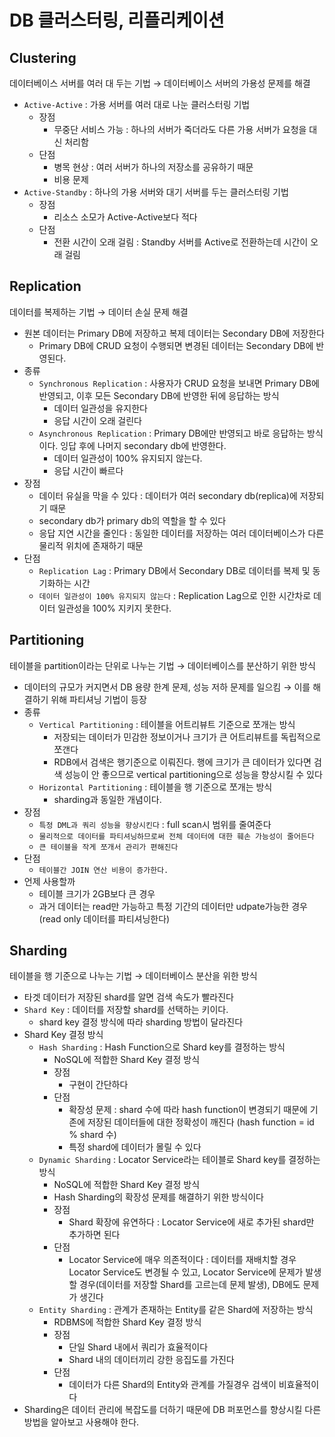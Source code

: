 # DB 클러스터링, 리플리케이션

## Clustering

데이터베이스 서버를 여러 대 두는 기법 → 데이터베이스 서버의 가용성 문제를 해결

- `Active-Active` : 가용 서버를 여러 대로 나눈 클러스터링 기법
    - 장점
        - 무중단 서비스 가능 : 하나의 서버가 죽더라도 다른 가용 서버가 요청을 대신 처리함
    - 단점
        - 병목 현상 : 여러 서버가 하나의 저장소를 공유하기 때문
        - 비용 문제
- `Active-Standby` : 하나의 가용 서버와 대기 서버를 두는 클러스터링 기법
    - 장점
        - 리소스 소모가 Active-Active보다 적다
    - 단점
        - 전환 시간이 오래 걸림 : Standby 서버를 Active로 전환하는데 시간이 오래 걸림

## Replication

데이터를 복제하는 기법 → 데이터 손실 문제 해결

- 원본 데이터는 Primary DB에 저장하고 복제 데이터는 Secondary DB에 저장한다
    - Primary DB에 CRUD 요청이 수행되면 변경된 데이터는 Secondary DB에 반영된다.
- 종류
    - `Synchronous Replication` : 사용자가 CRUD 요청을 보내면 Primary DB에 반영되고, 이후 모든 Secondary DB에 반영한 뒤에 응답하는 방식
        - 데이터 일관성을 유지한다
        - 응답 시간이 오래 걸린다
    - `Asynchronous Replication` : Primary DB에만 반영되고 바로 응답하는 방식이다. 잉답 후에 나머지 secondary db에 반영한다.
        - 데이터 일관성이 100% 유지되지 않는다.
        - 응답 시간이 빠르다
- 장점
    - 데이터 유실을 막을 수 있다 : 데이터가 여러 secondary db(replica)에 저장되기 때문
    - secondary db가 primary db의 역할을 할 수 있다
    - 응답 지연 시간을 줄인다 : 동일한 데이터를 저장하는 여러 데이터베이스가 다른 물리적 위치에 존재하기 때문
- 단점
    - `Replication Lag` : Primary DB에서 Secondary DB로 데이터를 복제 및 동기화하는 시간
    - `데이터 일관성이 100% 유지되지 않는다` : Replication Lag으로 인한 시간차로 데이터 일관성을 100% 지키지 못한다.

## Partitioning

테이블을 partition이라는 단위로 나누는 기법 → 데이터베이스를 분산하기 위한 방식

- 데이터의 규모가 커지면서 DB 용량 한계 문제, 성능 저하 문제를 일으킴 → 이를 해결하기 위해 파티셔닝 기법이 등장
- 종류
    - `Vertical Partitioning` : 테이블을 어트리뷰트 기준으로 쪼개는 방식
        - 저장되는 데이터가 민감한 정보이거나 크기가 큰 어트리뷰트를 독립적으로 쪼갠다
        - RDB에서 검색은 행기준으로 이뤄진다. 행에 크기가 큰 데이터가 있다면 검색 성능이 안 좋으므로 vertical partitioning으로 성능을 향상시킬 수 있다
    - `Horizontal Partitioning` : 테이블을 행 기준으로 쪼개는 방식
        - sharding과 동일한 개념이다.
- 장점
    - `특정 DML과 쿼리 성능을 향상시킨다` : full scan시 범위를 줄여준다
    - `물리적으로 데이터를 파티셔닝하므로써 전체 데이터에 대한 훼손 가능성이 줄어든다`
    - `큰 테이블을 작게 쪼개서 관리가 편해진다`
- 단점
    - `테이블간 JOIN 연산 비용이 증가한다.`
- 언제 사용할까
    - 테이블 크기가 2GB보다 큰 경우
    - 과거 데이터는 read만 가능하고 특정 기간의 데이터만 udpate가능한 경우 (read only 데이터를 파티셔닝한다)

## Sharding

테이블을 행 기준으로 나누는 기법 → 데이터베이스 분산을 위한 방식

- 타겟 데이터가 저장된 shard를 알면 검색 속도가 빨라진다
- `Shard Key` : 데이터를 저장할 shard를 선택하는 키이다.
    - shard key 결정 방식에 따라 sharding 방법이 달라진다
- Shard Key 결정 방식
    - `Hash Sharding` : Hash Function으로 Shard key를 결정하는 방식
        - NoSQL에 적합한 Shard Key 결정 방식
        - 장점
            - 구현이 간단하다
        - 단점
            - 확장성 문제 : shard 수에 따라 hash function이 변경되기 때문에 기존에 저장된 데이터들에 대한 정확성이 깨진다 (hash function =  id % shard 수)
            - 특정 shard에 데이터가 몰릴 수 있다
    - `Dynamic Sharding` : Locator Service라는 테이블로 Shard key를 결정하는 방식
        - NoSQL에 적합한 Shard Key 결정 방식
        - Hash Sharding의 확장성 문제를 해결하기 위한 방식이다
        - 장점
            - Shard 확장에 유연하다 : Locator Service에 새로 추가된 shard만 추가하면 된다
        - 단점
            - Locator Service에 매우 의존적이다 : 데이터를 재배치할 경우 Locator Service도 변경될 수 있고, Locator Service에 문제가 발생할 경우(데이터를 저장할 Shard를 고르는데 문제 발생), DB에도 문제가 생긴다
    - `Entity Sharding` : 관계가 존재하는 Entity를 같은 Shard에 저장하는 방식
        - RDBMS에 적합한 Shard Key 결정 방식
        - 장점
            - 단일 Shard 내에서 쿼리가 효율적이다
            - Shard 내의 데이터끼리 강한 응집도를 가진다
        - 단점
            - 데이터가 다른 Shard의 Entity와 관계를 가질경우 검색이 비효율적이다
- Sharding은 데이터 관리에 복잡도를 더하기 때문에 DB 퍼포먼스를 향상시킬 다른 방법을 알아보고 사용해야 한다.